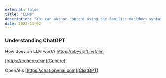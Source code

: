 ```yaml
---
external: false
title: "LLMs"
description: "You can author content using the familiar markdown syntax you already know. All basic markdown syntax is supported."
date: 2022-11-02
---
```


### Understanding ChatGPT 
How does an LLM work?
https://bbycroft.net/llm

[https://cohere.com](Cohere)

OpenAI's [https://chat.openai.com](ChatGPT)


